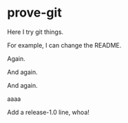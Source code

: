 # prove-git
Here I try git things.

For example, I can change the README.

Again.

And again.

And again.

aaaa

Add a release-1.0 line, whoa!
